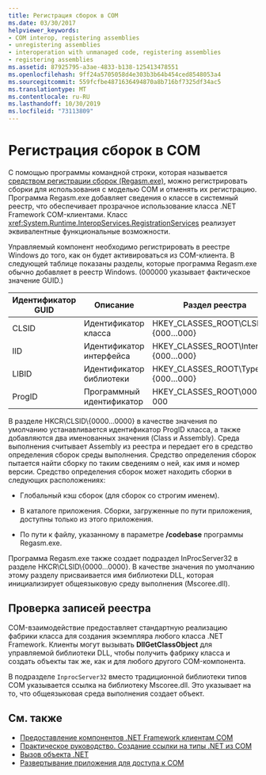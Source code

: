 ```yaml
---
title: Регистрация сборок в COM
ms.date: 03/30/2017
helpviewer_keywords:
- COM interop, registering assemblies
- unregistering assemblies
- interoperation with unmanaged code, registering assemblies
- registering assemblies
ms.assetid: 87925795-a3ae-4833-b138-125413478551
ms.openlocfilehash: 9ff24a5705058d4e303b3b64b454ced8548053a4
ms.sourcegitcommit: 559fcfbe4871636494870a8b716bf7325df34ac5
ms.translationtype: MT
ms.contentlocale: ru-RU
ms.lasthandoff: 10/30/2019
ms.locfileid: "73113809"
---
```

# <a name="registering-assemblies-with-com"></a>Регистрация сборок в COM
С помощью программы командной строки, которая называется [средством регистрации сборок (Regasm.exe)](../tools/regasm-exe-assembly-registration-tool.md), можно регистрировать сборки для использования с моделью COM и отменять их регистрацию. Программа Regasm.exe добавляет сведения о классе в системный реестр, что обеспечивает прозрачное использование класса .NET Framework COM-клиентами. Класс <xref:System.Runtime.InteropServices.RegistrationServices> реализует эквивалентные функциональные возможности.  
  
 Управляемый компонент необходимо регистрировать в реестре Windows до того, как он будет активироваться из COM-клиента. В следующей таблице показаны разделы, которые программа Regasm.exe обычно добавляет в реестр Windows. (000000 указывает фактическое значение GUID.)  
  
|Идентификатор GUID|Описание|Раздел реестра|  
|----------|-----------------|------------------|  
|CLSID|Идентификатор класса|HKEY_CLASSES_ROOT\CLSID\\{000…000}|  
|IID|Идентификатор интерфейса|HKEY_CLASSES_ROOT\Interface\\{000…000}|  
|LIBID|Идентификатор библиотеки|HKEY_CLASSES_ROOT\TypeLib\\{000…000}|  
|ProgID|Программный идентификатор|HKEY_CLASSES_ROOT\000…000|  
  
 В разделе HKCR\CLSID\\{0000…0000} в качестве значения по умолчанию устанавливается идентификатор ProgID класса, а также добавляются два именованных значения (Class и Assembly). Среда выполнения считывает Assembly из реестра и передает его в средство определения сборок среды выполнения. Средство определения сборок пытается найти сборку по таким сведениям о ней, как имя и номер версии. Средство определения сборок может находить сборки в следующих расположениях:  
  
- Глобальный кэш сборок (для сборок со строгим именем).  
  
- В каталоге приложения. Сборки, загруженные по пути приложения, доступны только из этого приложения.  
  
- По пути к файлу, указанному в параметре **/codebase** программы Regasm.exe.  
  
 Программа Regasm.exe также создает подраздел InProcServer32 в разделе HKCR\CLSID\\{0000…0000}. В качестве значения по умолчанию этому разделу присваивается имя библиотеки DLL, которая инициализирует общеязыковую среду выполнения (Mscoree.dll).  
  
## <a name="examining-registry-entries"></a>Проверка записей реестра  
 COM-взаимодействие предоставляет стандартную реализацию фабрики класса для создания экземпляра любого класса .NET Framework. Клиенты могут вызывать **DllGetClassObject** для управляемой библиотеки DLL, чтобы получить фабрику класса и создать объекты так же, как и для любого другого COM-компонента.  
  
 В подразделе `InprocServer32` вместо традиционной библиотеки типов COM указывается ссылка на библиотеку Mscoree.dll. Это указывает на то, что общеязыковая среда выполнения создает объект.  
  
## <a name="see-also"></a>См. также

- [Предоставление компонентов .NET Framework клиентам COM](exposing-dotnet-components-to-com.md)
- [Практическое руководство. Создание ссылки на типы .NET из COM](how-to-reference-net-types-from-com.md)
- [Вызов объекта .NET](https://docs.microsoft.com/previous-versions/dotnet/netframework-4.0/8hw8h46b(v=vs.100))
- [Развертывание приложения для доступа к COM](https://docs.microsoft.com/previous-versions/dotnet/netframework-4.0/c2850st8(v=vs.100))
